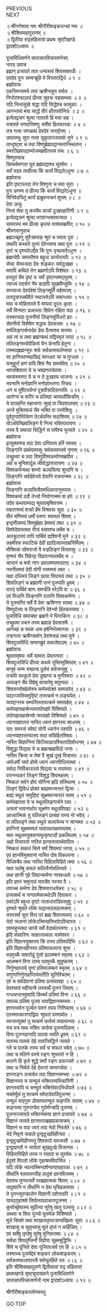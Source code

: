 PREVIOUS  
NEXT  
  
॥ श्रीगणेशाय नमः श्रीगौरीशङ्कराभ्यां नमः ॥  
॥ श्रीशिवमहापुराणम् ॥  
॥ द्वितीया रुद्रसंहितायां प्रथमः सृष्टीखण्डे  
द्वादशोऽध्यायः ॥  
  
पूजाविधिवर्णने सारासारविचारवर्णनम्  
नारद उवाच  
ब्रह्मन् प्रजापते तात धन्यस्त्वं शिवसक्तधीः ।  
एतदेव पुनः सम्यग्ब्रूहि मे विस्तराद्विधे ॥ १ ॥  
ब्रह्मोवाच  
एकस्मिन्समये तात ऋषीनाहूय सर्वतः ।  
निर्जरांश्चाऽवदं प्रीत्या सुवचः पद्मसम्भवः ॥ २ ॥  
यदि नित्यसुखे श्रद्धा यदि सिद्धेश्च कामुकाः ।  
आगन्तव्यं मया सार्द्धं तीरं क्षीरपयोनिधेः ॥ ३ ॥  
इत्येतद्वचनं श्रुत्वा गतास्ते हि मया सह ।  
यत्रास्ते भगवान्विष्णुः सर्वेषां हितकारकः ॥ ४ ॥  
तत्र गत्वा जगन्नाथं देवदेवं जनार्द्दनम् ।  
उपतस्थुः सुरा नत्वा सुकृताञ्जलयोः मुने ॥ ९ ॥  
तान्दृष्ट्वा च तदा विष्णुर्ब्रह्माद्यानमरान्स्थितान् ।  
स्मरञ्छिवपदाम्भोजमब्रवीत्परमं वचः ॥ ६ ॥  
विष्णुरुवाच  
किमर्थमागता यूयं ब्रह्माद्याश्च सुरर्षयः ।  
सर्वं वदत तत्प्रीत्या किं कार्यं विद्यतेऽधुना ॥ ७ ॥  
ब्रह्मोवाच  
इति पृष्टास्तदा तेन विष्णुना च मया सुराः ।  
पुनः प्रणम्य तं प्रीत्या किं कार्यं विद्यतेऽधुना ॥  
विनिवेदयितुं कार्यं ह्यब्रुवन्वचनं शुभम् ॥ ८ ॥  
देवा ऊचुः  
नित्यं सेवा तु कस्यैव कार्या दुःखपहारिणी ॥ ९ ॥  
इत्येतद्वचनं श्रुत्वा भगवान्भक्तवत्सलः ।  
सामरस्य मम प्रीत्या कृपया वाक्यमब्रवीत् ॥ १० ॥  
श्रीभगवानुवाच  
ब्रह्मञ्च्छृणु सुरैःसम्यक् श्रुतं च भवता पुरा ।  
तथापि कथ्यते तुभ्यं देवेभ्यश्च तथा पुनः ॥ ११ ॥  
दृष्टं च दृश्यतेऽद्यैव किं पुनः पृच्छ्यतेऽधुना ।  
ब्रह्मन्देवैः समस्तैश्च बहुधा कार्यतत्परैः ॥ १२ ॥  
सेव्यः सेव्यःसदा देवः शङ्‌करः सर्वदुःखहा ।  
ममापि कथितं तेन ब्रह्मणोऽपि विशेषतः ॥ १३ ॥  
प्रस्तुतं चैव दृष्टं वः सर्वं दृष्टान्तमद्‌भुतम् ।  
त्याज्यं तदर्चनं नैव कदापि सुखमीप्सुभिः ॥ १४ ॥  
सन्त्यज्य देवदेवेशं लिङ्‌गमूर्तिं महेश्वरम् ।  
तारपुत्रास्तथैवैते नष्टास्तेऽपि सबान्धवाः ॥ १५ ॥  
मया च मोहितास्ते वै मायया दूरतः कृताः ।  
सर्वे विनष्टाः प्रध्वस्ताः शिवेन रहिता यदा ॥ १६ ॥  
तस्मात्सदा पूजनीयो लिङ्‌गमूर्तिधरो हरः ।  
सेवनीयो विशेषेण श्रद्धया देवसत्तमः ॥ १७ ॥  
शर्वलिङ्‌गार्चनादेव देवा दैत्याश्च सत्तमाः ।  
अहं त्वं च तथा ब्रह्मन्कथं तद्विस्मृतं त्वया ॥ १८ ॥  
तल्लिङ्‌गमर्चयेन्नित्यं येन केनापि हेतुना ।  
तस्माद्‌ब्रह्मन्सुरः शर्वः सर्वकामफलेप्सया ॥ १९ ॥  
सा हानिस्तन्महाछिद्रं सान्धता सा च मुग्धता ।  
यन्मुहूर्त्तं क्षणं वापि शिवं नैव समर्चयेत् ॥ २० ॥  
भवभक्तिपरा ये च भवप्रणतचेतसः ।  
भवसंस्मरणा ये च न ते दुःखस्य भाजनाः ॥ २१ ॥  
भवनानि मनोज्ञानि मनोज्ञाभरणाः स्त्रियः ।  
धनं च तुष्टिपर्यन्तं पुत्रपौत्रादिसन्ततिः ॥ २२ ॥  
आरोग्यं च शरीरं च प्रतिष्ठां चाप्यलौकिकीम् ।  
ये वाञ्छन्ति महाभागाः सुखं वा त्रिदशालयम् ॥ २३ ॥  
अन्ते मुक्तिफलं चैव भक्तिं वा परमेशितुः ।  
पूर्वपुण्यातिरेकेण तेऽर्चयन्ति सदाशिवम् ॥ २४ ॥  
योऽर्चयेच्छिवलिङ्‌गं वै नित्यं भक्तिपरायणः ।  
तस्य वै सफला सिद्धिर्न स पापैश्च युज्यते ॥ २५ ॥  
ब्रह्मोवाच  
इत्युक्ताश्च तदा देवाः प्रणिपत्य हरिं स्वयम् ।  
लिङ्‌गानि प्रार्थयामासुः सर्वकामाप्तये नृणाम् ॥ २६ ॥  
तच्छ्रुत्वा च तदा विष्णुर्विश्वकर्माणमब्रवीत ।  
अहं च मुनिशार्दूल जीवोद्धारपरायणः ॥ २७ ॥  
विश्वकर्मन्यथा शम्भोः कल्पयित्वा शुभानि च ।  
लिङ्‌गानि सर्वदेवेभ्यो देयानि वचनान्मम ॥ २८ ॥  
ब्रह्मोवाच  
लिङ्‌गानि कल्पयित्वैवमधिकारानुरूपतः ।  
विश्वकर्मा ददौ तेभ्यो नियोगान्मम वा हरेः ॥ २९ ॥  
तदेव कथयाम्यद्य श्रूयतामृषिसत्तम ।  
पद्मरागमयं शक्रो हैमं विश्रवसः सुतः ॥ ३० ॥  
पीतं मणिमयं धर्मो वरुणः श्यामलं शिवम् ।  
इन्द्रनीलमयं विष्णुर्ब्रह्मा हेममयं तथा ॥ ३१ ॥  
विश्वेदेवास्तथा रौप्यं वसवश्च तथैव च ।  
आरकूटमयं वापि पार्थिवं ह्यश्विनौ मुने ॥ ३२ ॥  
लक्ष्मीश्च स्फाटिकं देवी ह्यादित्यास्ताम्रनिर्मितम् ।  
मौक्तिकं सोमराजो वै वज्रलिङ्‌गं विभावसुः ॥ ३३ ॥  
मृण्मयं चैव विप्रेन्द्रा विप्रपत्न्यस्तथैव च ।  
चान्दनं च मयो नागः प्रवालमयमादरात् ॥ ३४ ॥  
नवनीतमयं देवी योगी भस्ममयं तथा ।  
यक्षा दधिमयं लिङ्‌गं छाया पिष्टमयं तथा ॥ ३५ ॥  
शिवलिङ्‌गं च ब्रह्माणी रत्नं पूजयति ध्रुवम् ।  
पारदं पार्थिवं बाणः समर्चति परेऽपि वा ॥ ३६ ॥  
एवं विधानि लिङ्‌गानि दत्तानि विश्वकर्मणा ।  
ते पूजयन्ति सर्वे वै देवा ऋषिगणा स्तथा ॥ ३७ ॥  
विष्णुर्दत्त्वा च लिङ्‌गानि देवेभ्यो हितकाम्यया ।  
पूजाविधिं समाचष्ट ब्रह्मणे मे पिनाकिनः ॥ ३८ ॥  
तच्छ्रुत्वा वचनं तस्य ब्रह्माहं देवसत्तमैः ।  
आगच्छं च स्वकं धाम हर्षनिर्भरमानसः ॥ ३९ ॥  
तत्रागत्य ऋषीन्सर्वान् देवांश्चाहं तथा मुने ।  
शिवपूजाविधिं सम्यगब्रुवं सकलेष्टदम् ॥ ४० ॥  
ब्रह्मोवाच  
श्रूयतामृषयः सर्वे सामराः प्रेमतत्पराः ।  
शिवपूजाविधिं प्रीत्या कथये भुक्तिमुक्तिदम् ॥ ४१ ॥  
मानुषं जन्म सम्प्राप्य दुर्लभं सर्वजन्तुषु ।  
तत्रापि सत्कुले देवा दुष्प्राप्यं च मुनीश्वराः ॥ ४२ ॥  
अव्यङ्‌गं चैव विप्रेषु साचारेषु सपुण्यतः ।  
शिवसन्तोषहेतोश्च कर्मस्वोक्तं समाचरेत् ॥ ४३ ॥  
यद्यज्जातिसमुद्दिष्टं तत्तत्कर्म न लङ्‌घयेत् ।  
यावद्दानस्य सम्पत्तिस्तावत्कर्म समावहेत् ॥ ४४ ॥  
कर्मयज्ञसहस्रेभ्यस्तपोयज्ञो विशिष्यते ।  
तपोयज्ञसहस्रेभ्यो जपयज्ञो विशिष्यते ॥ ४५ ॥  
ध्यानयज्ञात्परं नास्ति ध्यानं ज्ञानस्य साधनम् ।  
यतः समरसं स्वेष्टं योगी ध्यानेन पश्यति ॥ ४६ ॥  
ध्यानयज्ञरतस्यास्य सदा सन्निहितश्शिवः ।  
नास्ति विज्ञानिनां किञ्चित्प्रायश्चित्तादिशोधनम् ॥ ४७ ॥  
विशुद्धा विद्यया ये च ब्रह्मन्ब्रह्मविदो जनाः ।  
नास्ति क्रिया च तेषां वै सुखं दुखं विचारतः ॥ ४८ ॥  
धर्माधर्मौ जपो होमो ध्यानं ध्यानविधिस्तथा ।  
सर्वदा निर्विकारास्ते विद्यया च तयामराः ॥ ४९ ॥  
परानन्दकरं लिङ्‌गं विशुद्धं शिवमक्षरम् ।  
निष्कलं सर्वगं ज्ञेयं योगिनां हृदि संस्थितम् ॥ ५० ॥  
लिङ्‌गं द्विविधं प्रोक्तं बाह्यमाभ्यन्तरं द्विजाः ।  
बाह्यं स्थूलं समुद्दिष्टं सूक्ष्ममाभ्यन्तरं मतम् ॥ ५१ ॥  
कर्मयज्ञरता ये च स्थूललिङ्‌गार्चने रताः ।  
असतां भावनार्थाय सूक्ष्मेण स्थूलविग्रहाः ॥ ५२ ॥  
आध्यात्मिकं तु यल्लिङ्‌गं प्रत्यक्षं यस्य नो भवेत् ।  
स तल्लिङ्‌गे तथा स्थूले कल्पयेच्च न चान्यथा ॥ ५३ ॥  
ज्ञानिनां सूक्ष्मममलं भावात्प्रत्यक्षमव्ययम् ।  
यथा स्थूलमयुक्तानामुत्कृष्टादौ प्रकल्पितम् ॥ ५४ ॥  
अहो विचारतो नास्ति ह्यन्यत्तत्वार्थवादिनः ।  
निष्कलं सकलं चित्ते सर्वं शिवमयं जगत् ॥ ५५ ॥  
एवं ज्ञानविमुक्तानां नास्ति दोष विकल्पना ।  
विधिश्चैव तथा नास्ति विहिताविहिते तथा ॥ ५६ ॥  
यथा जलेषु कमलं सलिलैर्नावलिप्यते ।  
तथा ज्ञानी गृहे तिष्ठन्कर्मणा नावबध्यते ॥ ५७ ॥  
इति ज्ञानं समुत्पन्नं यावन्नैव नरस्य वै ।  
तावच्च कर्मणा देवं शिवमाराधयेन्नरः ॥ ५८ ॥  
प्रत्ययार्थं च जगतामेकस्थोऽपि दिवाकरः ।  
एकोऽपि बहुधा दृष्टो जलाधारादिवस्तुषु ॥ ५९ ॥  
दृश्यते श्रूयते लोके यद्यत्सदसदात्मकम् ।  
तत्तत्सर्वं सुरा वित्त परं ब्रह्म शिवात्मकम् ॥ ६० ॥  
भेदो जलानां लोकेऽस्मिन्प्रतिभावेऽविचारतः ।  
एवमाहुस्तथा चान्ये सर्वे वेदार्थतत्त्वगाः ॥ ६१ ॥  
हृदि संसारिणः साक्षात्सकलः परमेश्वरः ।  
इति विज्ञानयुक्तस्य किं तस्य प्रतिमादिभिः ॥ ६२ ॥  
इति विज्ञानहीनस्य प्रतिमाकल्पना शुभा ।  
पदमुच्चैः समारोढुं पुंसो ह्यालम्बनं स्मृतम् ॥ ६३ ॥  
आलम्बनं विना तस्य पदमुच्चैः सुदुष्करम् ।  
निर्गुणप्राप्तये नॄणां प्रतिमालम्बनं स्मृतम् ॥ ६४ ॥  
सगुणानिर्गुणप्राप्तिर्भवतीति सुनिश्चितम् ।  
एवं च सर्वदेवानां प्रतिमा प्रत्ययावहा ॥ ६५ ॥  
देवश्चायं महीयान्वै तस्यार्थे पूजनं त्विदम् ।  
गन्धचन्दनपुष्पादि किमर्थं प्रतिमां विना ॥ ६६ ॥  
तावच्च प्रतिमा पूज्या यावद्विज्ञानसम्भवः ।  
ज्ञानाभावेन पूज्येत पतनं तस्य निश्चितम् ॥ ६७ ॥  
एतस्मात्कारणाद्विप्राः श्रूयतां परमार्थतः ।  
स्वजात्युक्तं तु यत्कर्म कर्तव्यं तत्प्रयत्नतः ॥ ६८ ॥  
यत्र यत्र यथा भक्तिः कर्तव्यं पूजनादिकम् ।  
विना पूजनदानादि पातकं भवति ध्रुवम् ॥ ६९ ॥  
यावच्च पातकं देहे तावत्सिद्धिर्न जायते ।  
गते च पातके तस्य सर्वं च सफलं भवेत् ॥ ७० ॥  
तथा च मलिने वस्त्रे रङ्‌गः शुभतरो न हि ।  
क्षालने हि कृते शुद्धे सर्वो रङ्‌गः प्रसज्जते ॥ ७१ ॥  
तथा च निर्मले देहे देवानां सम्यगर्चया ।  
ज्ञानरङ्‌गः प्रजायेत तदा विज्ञानसम्भवः ॥ ७२ ॥  
विज्ञानस्य च सन्मूलं भक्तिरव्यभिचारिणी ।  
ज्ञानस्यापि च सन्मूलं भक्तिरेवाऽभिधीयते ॥ ७३ ॥  
भक्तेर्मूलं तु सत्कर्म स्वेष्टदेवादिपूजनम् ।  
तन्मूलं सद्‌गुरुः प्रोक्तस्तन्मूलं सङ्‌गतिः सताम् ॥ ७४ ॥  
सङ्‌गत्या गुरुराप्येत गुरोर्मन्त्रादि पूजनम् ।  
पूजनाज्जायते भक्तिर्भक्त्या ज्ञानं प्रजायते ॥ ७४ ॥  
विज्ञानं जायते ज्ञानात्परब्रह्मप्रकाशकम् ।  
विज्ञानं च यदा जातं तदा भेदो निवर्तते ॥ ७६ ॥  
भेदे निवृत्ते सकले द्वन्द्वदुःखविहीनता ।  
द्वन्द्वदुःखविहीनस्तु शिवरूपो भवत्यसौ ॥ ७७ ॥  
द्वन्द्वाप्राप्तौ न जायेतां सुखदुःखे विजानतः ।  
विहिताविहिते तस्य न स्यातां च सुरर्षयः ॥ ७८ ॥  
ईदृशो विरलो लोके गृहाश्रमविवर्जितः ।  
यदि लोके भवत्यस्मिन्दर्शनात्पापहारकः ॥ ७९ ॥  
तीर्थानि श्लाघयन्तीह तादृशं ज्ञानवित्तमम् ।  
देवाश्च मुनयःसर्वे परब्रह्मात्मकं शिवम् ॥ ८० ॥  
तादृशानि न तीर्थानि न देवा मृच्छिलामयाः ।  
ते पुनन्त्युरुकालेन विज्ञानी दर्शनादपि ॥ ८१ ॥  
यावद्‌गृहाश्रमे तिष्ठेत्तावदाकारपूजनम् ।  
कुर्याच्छ्रेष्ठस्य सुप्रीत्या सुरेषु खलु पञ्चसु ॥ ८२ ॥  
अथवा च शिवः पूज्यो मूलमेकं विशिष्यते ।  
मूले सिक्ते तथा शाखास्तृप्ताःसत्यखिलाः सुराः ॥ ८३ ॥  
शाखासु च सुतृप्तासु मूलं तृप्तं न कर्हिचित् ।  
एवं सर्वेषु तृप्तेषु सुरेषु मुनिसत्तमाः ॥ ८४ ॥  
सर्वथा शिवतृप्तिर्नो विज्ञेया सूक्ष्मबुद्धिभिः ।  
शिवे च पूजिते देवाः पूजिताःसर्व एव हि ॥ ८५ ॥  
तस्माच्च पूजयेद्देवं शङ्‌करं लोकशङ्‌करम् ।  
सर्वकामफलावाप्त्यै सर्वभूतहिते रतः ॥ ८६ ॥  
इति श्रीशिवमहापुराणे द्वितीयायां रुद्र संहितायां  
प्रथमखण्डे सृष्ट्युपाख्याने पूजाविधिवर्णने  
सारासारविचारवर्णनो नाम द्वादशोऽध्यायः ॥ १२ ॥  
  
  
श्रीगौरीशङ्करार्पणमस्तु  
  
GO TOP
